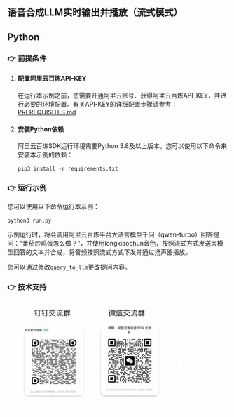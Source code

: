 [comment]: # (title and brief introduction of the sample)
## 语音合成LLM实时输出并播放（流式模式）
## Python

[comment]: # (prerequisites)
### :point_right: 前提条件

1. #### 配置阿里云百炼API-KEY

    在运行本示例之前，您需要开通阿里云账号、获得阿里云百炼API_KEY，并进行必要的环境配置。有关API-KEY的详细配置步骤请参考：[PREREQUISITES.md](../../../../PREREQUISITES.md)

1. #### 安装Python依赖

    阿里云百炼SDK运行环境需要Python 3.8及以上版本。您可以使用以下命令来安装本示例的依赖：
    ```commandline
    pip3 install -r requirements.txt
    ```

[comment]: # (how to run the sample and expected results)
### :point_right: 运行示例
您可以使用以下命令运行本示例：

```commandline
python3 run.py
```

示例运行时，将会调用阿里云百炼平台大语言模型千问（qwen-turbo）回答提问：“番茄炒鸡蛋怎么做？”，并使用longxiaochun音色，按照流式方式发送大模型回答的文本并合成，将音频按照流式方式下发并通过扬声器播放。

您可以通过修改`query_to_llm`更改提问内容。

[comment]: # (technical support of the sample)
### :point_right: 技术支持
<img src="../../../../docs/image/groups.png" width="400"/>
